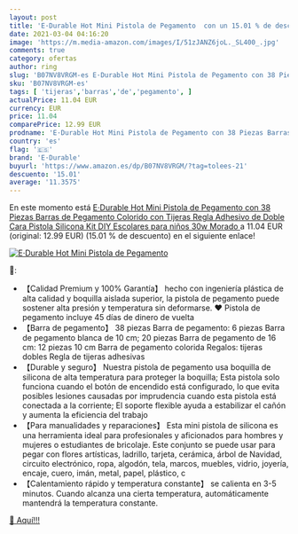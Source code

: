 ```yaml
---
layout: post
title: 'E·Durable Hot Mini Pistola de Pegamento  con un 15.01 % de descuento'
date: 2021-03-04 04:16:20
image: 'https://m.media-amazon.com/images/I/51zJANZ6joL._SL400_.jpg'
comments: true
category: ofertas
author: ring
slug: 'B07NV8VRGM-es E·Durable Hot Mini Pistola de Pegamento con 38 Piezas...'
sku: 'B07NV8VRGM-es'
tags: [ 'tijeras','barras','de','pegamento', ]
actualPrice: 11.04 EUR
currency: EUR
price: 11.04
comparePrice: 12.99 EUR
prodname: 'E·Durable Hot Mini Pistola de Pegamento con 38 Piezas Barras de Pegamento Colorido con Tijeras Regla Adhesivo de Doble Cara Pistola Silicona Kit DIY Escolares para niños  30w Morado '
country: 'es'
flag: '🇪🇸'
brand: 'E·Durable'
buyurl: 'https://www.amazon.es/dp/B07NV8VRGM/?tag=tolees-21'
descuento: '15.01'
average: '11.3575'
---
```


En este momento está [E·Durable Hot Mini Pistola de Pegamento con 38 Piezas Barras de Pegamento Colorido con Tijeras Regla Adhesivo de Doble Cara Pistola Silicona Kit DIY Escolares para niños  30w Morado ](https://www.amazon.es/dp/B07NV8VRGM/?tag=tolees-21) a 11.04 EUR (original: 12.99 EUR) (15.01 %  de descuento) en el siguiente enlace!

[![E·Durable Hot Mini Pistola de Pegamento ](https://m.media-amazon.com/images/I/51zJANZ6joL._SL400_.jpg)](https://www.amazon.es/dp/B07NV8VRGM/?tag=tolees-21)

🔎:

- 【Calidad Premium y 100% Garantía】 hecho con ingeniería plástica de alta calidad y boquilla aislada superior, la pistola de pegamento puede sostener alta presión y temperatura sin deformarse. ❤ Pistola de pegamento incluye 45 días de dinero de vuelta
- 【Barra de pegamento】 38 piezas Barra de pegamento: 6 piezas Barra de pegamento blanca de 10 cm; 20 piezas Barra de pegamento de 16 cm: 12 piezas 10 cm Barra de pegamento colorida Regalos: tijeras dobles Regla de tijeras adhesivas
- 【Durable y seguro】 Nuestra pistola de pegamento usa boquilla de silicona de alta temperatura para proteger la boquilla; Esta pistola solo funciona cuando el botón de encendido está configurado, lo que evita posibles lesiones causadas por imprudencia cuando esta pistola está conectada a la corriente; El soporte flexible ayuda a estabilizar el cañón y aumenta la eficiencia del trabajo
- 【Para manualidades y reparaciones】 Esta mini pistola de silicona es una herramienta ideal para profesionales y aficionados para hombres y mujeres o estudiantes de bricolaje. Este conjunto se puede usar para pegar con flores artísticas, ladrillo, tarjeta, cerámica, árbol de Navidad, circuito electrónico, ropa, algodón, tela, marcos, muebles, vidrio, joyería, encaje, cuero, imán, metal, papel, plástico, c
- 【Calentamiento rápido y temperatura constante】 se calienta en 3-5 minutos. Cuando alcanza una cierta temperatura, automáticamente mantendrá la temperatura constante.

[🛒 Aquí!!!](https://www.amazon.es/dp/B07NV8VRGM/?tag=tolees-21)
